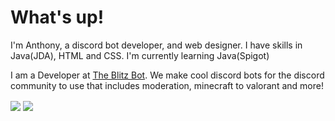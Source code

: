 <h1>What's up!</h1>
<p> I'm Anthony, a discord bot developer, and web designer. I have skills in Java(JDA), HTML and CSS. I'm currently learning Java(Spigot)

<p>I am a Developer at <a href="https://theblitzbot.com">The Blitz Bot</a>. We make cool discord bots for the discord community to use that includes moderation, minecraft to valorant and more! </p>
<img align="center" src="https://github-readme-stats.vercel.app/api//?username=JTXOfficial&theme=gruvbox" />
<img align="center" src="https://github-readme-stats.vercel.app/api/top-langs/?username=JTXOfficial&theme=gruvbox" />



